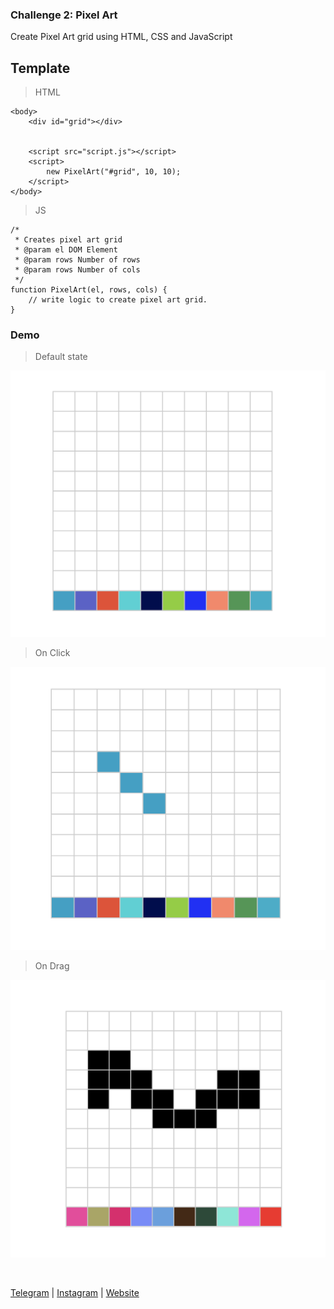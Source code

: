 ### Challenge 2: Pixel Art

Create Pixel Art grid using HTML, CSS and JavaScript

## Template

> HTML
```
<body>
    <div id="grid"></div>


    <script src="script.js"></script>
    <script>
        new PixelArt("#grid", 10, 10);
    </script>
</body>
```



> JS

```
/*
 * Creates pixel art grid
 * @param el DOM Element
 * @param rows Number of rows
 * @param rows Number of cols
 */
function PixelArt(el, rows, cols) {
    // write logic to create pixel art grid.
}

```

### Demo

> Default state

![](./images/1.png)

> On Click

![](./images/2.png)

> On Drag

![](./images/3.png)





<br />

[Telegram](http://t.me/teamdevkode) | [Instagram](https://www.instagram.com/devkode.io/) | [Website](https://learn.devkode.io/)
